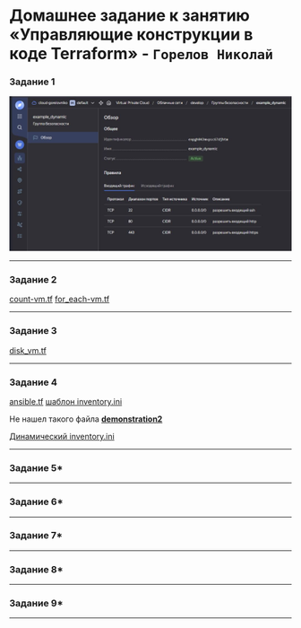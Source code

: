 # Домашнее задание к занятию «Управляющие конструкции в коде Terraform» - `Горелов Николай`

### Задание 1

![](img/SHTER-03.1.JPG)

---

### Задание 2

[count-vm.tf](src/count-vm.tf)
[for_each-vm.tf](src/for_each-vm.tf)

---

### Задание 3

[disk_vm.tf](src/disk_vm.tf)

---

### Задание 4

[ansible.tf](src/ansible.tf)
[шаблон inventory.ini](src/templates/hosts.tftpl)

Не нашел такого файла [**demonstration2**](https://github.com/netology-code/ter-homeworks/tree/main/03/demo)

[Динамический inventory.ini](src/)

---

### Задание 5*

---

### Задание 6*

---

### Задание 7*

---

### Задание 8*

---

### Задание 9*

---
